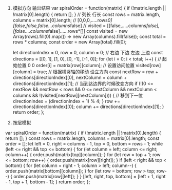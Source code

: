 
1. 模拟方向 输出结果
var spiralOrder = function(matrix) {
    if (!matrix.length || !matrix[0].length) {
        return [];
    }
    // 列长  行长 
    const rows = matrix.length, columns = matrix[0].length;
    // [0,0,0,.....rows*0]   [false,false,false...columns*false]
    // visited = [[false,.....columns*false],[false....columns*false]......rows*[]]
    const visited = new Array(rows).fill(0).map(() => new Array(columns).fill(false));
    const total = rows * columns;
    const order = new Array(total).fill(0);

    let directionIndex = 0, row = 0, column = 0;
    // 右边  下边 左边 上边 
    const directions = [[0, 1], [1, 0], [0, -1], [-1, 0]];
    for (let i = 0; i < total; i++) { 
        // 起始位置 0 0 
        order[i] = matrix[row][column];
        // 设置访问位置
        visited[row][column] = true;
        // 根据横竖轴的移动 设立方向 
        const nextRow = row + directions[directionIndex][0], nextColumn = column + directions[directionIndex][1];
        //  当到达边界的时候改变方向 
        if (!(0 <= nextRow && nextRow < rows && 0 <= nextColumn && nextColumn < columns && !(visited[nextRow][nextColumn]))) {
            // 移到下一位 
            directionIndex = (directionIndex + 1) % 4;
        }
        row += directions[directionIndex][0];
        column += directions[directionIndex][1];
    }
    return order;
};
<!-- 时间复杂度：O(mn)O(mn)，其中 mm 和 nn 分别是输入矩阵的行数和列数。矩阵中的每个元素都要被访问一次。

空间复杂度：O(mn)O(mn)。需要创建一个大小为 m \times nm×n 的矩阵 \textit{visited}visited 记录每个位置是否被访问过。 -->

2. 按层模拟  

var spiralOrder = function(matrix) {
    if (!matrix.length || !matrix[0].length) {
        return [];
    }
    const rows = matrix.length, columns = matrix[0].length;
    const order = [];
    let left = 0, right = columns - 1, top = 0, bottom = rows - 1;
    while (left <= right && top <= bottom) {
        for (let column = left; column <= right; column++) {
            order.push(matrix[top][column]);
        }
        for (let row = top + 1; row <= bottom; row++) {
            order.push(matrix[row][right]);
        }
        if (left < right && top < bottom) {
            for (let column = right - 1; column > left; column--) {
                order.push(matrix[bottom][column]);
            }
            for (let row = bottom; row > top; row--) {
                order.push(matrix[row][left]);
            }
        }
        [left, right, top, bottom] = [left + 1, right - 1, top + 1, bottom - 1];
    }
    return order;
};

<!-- 时间复杂度：O(mn)O(mn)，其中 mm 和 nn 分别是输入矩阵的行数和列数。矩阵中的每个元素都要被访问一次。

空间复杂度：O(1)O(1)。除了输出数组以外，空间复杂度是常数。 -->

